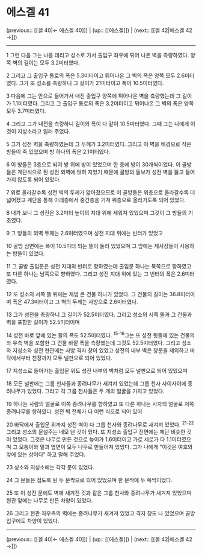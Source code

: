 # 에스겔 41

(previous:: [[겔 40|← 에스겔 40]]) | (up:: [[에스겔]]) | (next:: [[겔 42|에스겔 42 →]])

***




1 
그런 다음 그는 나를 데리고 성소로 가서 출입구 좌우에 튀어 나온 벽을 측량하였다. 양쪽 벽의 길이는 모두 3.2미터였다. 



2 
그리고 그 출입구 통로의 폭은 5.3미터이고 튀어나온 그 벽의 폭은 양쪽 모두 2.6미터였다. 그가 또 성소를 측량하니 그 길이가 21미터이고 폭이 10.5미터였다. 



3 
다음에 그는 안으로 들어가서 내전 출입구 양쪽에 튀어나온 벽을 측량했는데 그 길이가 1.1미터였다. 그리고 그 출입구 통로의 폭은 3.2미터이고 튀어나온 그 벽의 폭은 양쪽 모두 3.7미터였다. 



4 
그리고 그가 내전을 측량하니 길이와 폭이 다 같이 10.5미터였다. 그때 그는 나에게 이것이 지성소라고 일러 주었다. 



5 
그가 성전 벽을 측량하였는데 그 두께가 3.2미터였다. 그리고 이 벽을 배경으로 작은 방들이 죽 있었으며 방 하나의 폭은 2.1미터였다. 



6 
이 방들은 3층으로 되어 방 위에 방이 있었으며 한 층에 방이 30개씩이었다. 이 골방들은 계단식으로 된 성전 외벽에 얹혀 지었기 때문에 골방의 들보가 성전 벽을 뚫고 들어가지 않도록 되어 있었다. 



7 
위로 올라갈수록 성전 벽의 두께가 얇아졌으므로 이 골방들은 위층으로 올라갈수록 더 넓어졌고 계단을 통해 아래층에서 중간층을 거쳐 위층으로 올라가도록 되어 있었다. 



8 
내가 보니 그 성전은 3.2미터 높이의 지대 위에 세워져 있었으며 그것이 그 방들의 기초였다. 



9 
그 방들의 외벽 두께는 2.6미터였으며 성전 지대 위에는 빈터가 있었고 



10 
골방 삼면에는 폭이 10.5미터 되는 뜰이 둘러 있었으며 그 앞에는 제사장들이 사용하는 방들이 있었다. 



11 
그 골방 출입문은 성전 지대의 빈터로 향하였는데 출입문 하나는 북쪽으로 향하였고 또 다른 하나는 남쪽으로 향하였다. 그리고 성전 지대 위에 있는 그 빈터의 폭은 2.6미터였다. 



12 
또 성소의 서쪽 뜰 뒤에는 제법 큰 건물 하나가 있었다. 그 건물의 길이는 36.8미터이며 폭은 47.3미터이고 그 벽의 두께는 사방으로 2.6미터였다. 



13 
그가 성전을 측량하니 그 길이가 52.5미터였다. 그리고 성소의 서쪽 뜰과 그 건물과 벽을 포함한 길이가 52.5미터이며 



14 
성전 바로 앞에 있는 뜰의 폭도 52.5미터였다. <sup class="versenum">15-16</sup>그는 또 성전 뒷뜰에 있는 건물의 좌 우측 벽을 포함한 그 건물 바깥 폭을 측량했는데 그것도 52.5미터였다. 그리고 성소와 지성소와 성전 현관에는 사방 격자 창이 있었고 성전의 내부 벽은 창문을 제외하고 바닥에서부터 천장까지 모두 널판으로 되어 있었다. 



17 
지성소로 들어가는 출입문 위도 성전 내부의 벽처럼 모두 널판으로 되어 있었으며 



18 
모든 널판에는 그룹 천사들과 종려나무가 새겨져 있었는데 그룹 천사 사이사이에 종려나무가 있었다. 그리고 각 그룹 천사들은 두 개의 얼굴을 가지고 있었다. 



19 
하나는 사람의 얼굴로 이쪽 종려나무를 향하였고 또 다른 하나는 사자의 얼굴로 저쪽 종려나무를 향하였다. 성전 벽 전체가 다 이런 식으로 되어 있어 



20 
바닥에서 출입문 위까지 성전 벽이 다 그룹 천사와 종려나무로 새겨져 있었다. <sup class="versenum">21-22</sup>그리고 성소의 문설주는 네모 난 것이 었다. 또 지성소 출입구 전면에는 제단 비슷한 것이 있었다. 그것은 나무로 만든 것으로 높이가 1.6미터이고 가로 세로가 다 1.1미터였으며 그 모퉁이와 밑과 옆면이 모두 나무로 만들어져 있었다. 그가 나에게 "이것은 여호와 앞에 있는 상이다" 하고 말해 주었다. 



23 
성소와 지성소에는 각각 문이 있었다. 



24 
그 문들은 접도록 된 두 문짝으로 되어 있었으며 한 문짝에 두 쪽씩이었다. 



25 
또 이 성전 문에도 벽에 새겨진 것과 같은 그룹 천사와 종려나무가 새겨져 있었으며 현관 앞에는 나무로 만든 차양이 있었다. 



26 
그리고 현관 좌우측의 벽에는 종려나무가 새겨져 있었고 격자 창도 나 있었으며 골방 입구에도 차양이 있었다.

***

(previous:: [[겔 40|← 에스겔 40]]) | (up:: [[에스겔]]) | (next:: [[겔 42|에스겔 42 →]])
